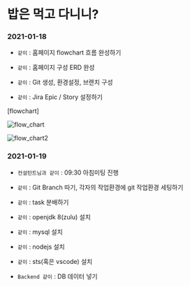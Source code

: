 # 밥은 먹고 다니니?
 


### 2021-01-18

- `같이` : 홈페이지 flowchart 흐름 완성하기
- `같이` : 홈페이지 구성 ERD 완성 

- `같이` : Git 생성, 환경설정, 브랜치 구성
- `같이` : Jira Epic / Story 설정하기

[flowchart]

![flow_chart](/uploads/25327ad9f27718ed23365fbd0030b233/flow_chart.png)

![flow_chart2](/uploads/6686a00f5f60051a8d2b0f92996fe29d/flow_chart2.png)



### 2021-01-19

- `컨설턴트님과 같이` : 09:30 아침미팅 진행
- `같이` : Git Branch 따기, 각자의 작업환경에 git 작업환경 세팅하기
- `같이` : task 분배하기

- `같이` : openjdk 8(zulu) 설치
- `같이` : mysql 설치
- `같이` : nodejs 설치
- `같이` : sts(혹은 vscode) 설치

- `Backend 같이` : DB 데이터 넣기



